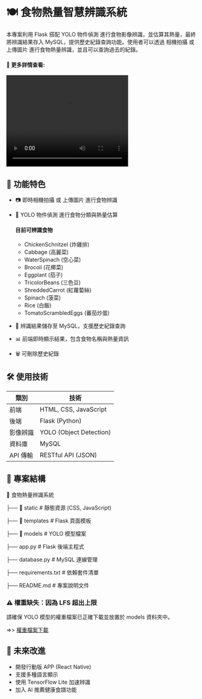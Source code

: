 # 🍽 食物熱量智慧辨識系統
本專案利用 Flask 搭配 YOLO 物件偵測 進行食物影像辨識，並估算其熱量，最終將辨識結果存入 MySQL，提供歷史紀錄查詢功能。使用者可以透過 相機拍攝 或 上傳圖片 進行食物熱量辨識，並且可以查詢過去的紀錄。

#### 🎥 更多詳情查看:
<video width="320" height="240" controls loop>
<source src="static/media/demo.mp4" type="video/mp4">
</video>

## 📌 功能特色
- 📷 即時相機拍攝 或 上傳圖片 進行食物辨識
- 🧠 YOLO 物件偵測 進行食物分類與熱量估算
    #### 目前可辨識食物
    - ChickenSchnitzel (炸雞排)
    - Cabbage (高麗菜)
    - WaterSpinach (空心菜)
    - Brocoli (花椰菜)
    - Eggplant (茄子)
    - TricolorBeans (三色豆)
    - ShreddedCarrot (紅蘿蔔絲)
    - Spinach (菠菜)
    - Rice (白飯)
    - TomatoScrambledEggs (蕃茄炒蛋)

- 💾 辨識結果儲存至 MySQL，支援歷史紀錄查詢
- 📊 前端即時顯示結果，包含食物名稱與熱量資訊
- 🗑 可刪除歷史紀錄

## 🛠️ 使用技術
| 類別    | 技術
|---------|--------------------------
| 前端    | HTML, CSS, JavaScript
| 後端    | Flask (Python)
| 影像辨識 | YOLO (Object Detection)
| 資料庫   | MySQL
| API 傳輸 | RESTful API (JSON)

## 📌 專案結構
📂 食物熱量辨識系統

├── 📁 static        # 靜態資源 (CSS, JavaScript)

├── 📁 templates     # Flask 頁面模板

├── 📂 models        # YOLO 模型檔案

├── app.py          # Flask 後端主程式

├── database.py     # MySQL 連線管理

├── requirements.txt # 依賴套件清單

├── README.md       # 專案說明文件

### ⚠️ 權重缺失：因為 LFS 超出上限
請確保 YOLO 模型的權重檔案已正確下載並放置於 models 資料夾中。

=>> [權重檔案下載](https://drive.google.com/drive/folders/1nwIArQ_Wjk9KglTm61v-jepH-jKNHD7U?usp=drive_link)

##

## 📜 未來改進
- 開發行動版 APP (React Native)
- 支援多種語言顯示
- 使用 TensorFlow Lite 加速辨識
- 加入 AI 推薦健康食譜功能


